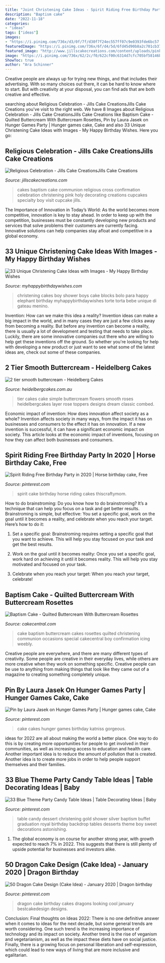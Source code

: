 ```yaml
---
title: "Joint Christening Cake Ideas - Spirit Riding Free Birthday Party In 2020"
description: "Baptism cake"
date: "2022-11-18"
categories:
- "ideas"
tags: ["ideas"]
images:
- "https://i.pinimg.com/736x/d3/0f/7f/d30f7f24ec557ff07c9e0393fde6bc57.jpg"
featuredImage: "https://i.pinimg.com/736x/6f/d4/5d/6fd45d90b8a2c701cb3776223f561f35--gorgeous-cakes-food-cakes.jpg"
featured_image: "http://www.jillscakecreations.com/content/uploads/pinkcross.jpg"
image: "https://i.pinimg.com/736x/62/2c/f0/622cf00c6314d7cfc705bf58146be9fb.jpg"
ShowToc: true
author: "Ara Schinner"
---
```



Creative people are always up for trying new things, and that includes their advertising. With so many choices out there, it can be hard to know where to start. But with creativity at your disposal, you can find ads that are both creative and effective.

	

		
searching about Religious Celebration - Jills Cake CreationsJills Cake Creations you've visit to the right web. We have 8 Images about Religious Celebration - Jills Cake CreationsJills Cake Creations like Baptism Cake - Quilted Buttercream With Buttercream Rosettes, Pin by Laura Jasek on Hunger Games Party | Hunger games cake, Cake and also 33 Unique Christening Cake Ideas with Images - My Happy Birthday Wishes. Here you go:
		
    
## Religious Celebration - Jills Cake CreationsJills Cake Creations

<img loading=lazy src="http://www.jillscakecreations.com/content/uploads/pinkcross.jpg" onerror="this.onerror=null;this.src='https://tse4.mm.bing.net/th?id=OIP.IqsP6S391ZmeeruA5uKKwwHaJ4&amp;pid=15.1';" alt="Religious Celebration - Jills Cake CreationsJills Cake Creations">

_Source: jillscakecreations.com_

>cakes baptism cake communion religious cross confirmation celebration christening pink holy decorating creations cupcakes specialty boy visit cupcake jills. 

	

The Importance of Innovation in Today’s World:
As the world becomes more competitive, innovation is key to stay ahead. In order to keep up with the competition, businesses must be constantly developing new products and services that solve problems their customers are currently facing. Innovative solutions can help companies stay afloat and competitive in a global economy.

    
## 33 Unique Christening Cake Ideas With Images - My Happy Birthday Wishes

<img loading=lazy src="https://www.myhappybirthdaywishes.com/wp-content/uploads/2016/09/letter-blocks-christening-cakes-for-boys.jpg" onerror="this.onerror=null;this.src='https://tse4.mm.bing.net/th?id=OIP.KQ8K7bkD5Qz8w2o5P9v73AHaJ3&amp;pid=15.1';" alt="33 Unique Christening Cake Ideas with Images - My Happy Birthday Wishes">

_Source: myhappybirthdaywishes.com_

>christening cakes boy shower boys cake blocks bolo para happy elephant birthday myhappybirthdaywishes torte torta bebe unique di gateau menino. 

	

Invention: How can we make this idea a reality?
Invention ideas can make a big impact in the world, and in many cases they are just a few clicks away from becoming a reality. 
But before any invention can become a reality, there is usually a lot of development and testing that needs to take place. 
Luckily, there are some innovative companies out there who are willing to help get these inventions off the ground. 
 So whether you're looking for help with developing a new product or just want to see what some of the latest ideas are, check out some of these companies.

    
## 2 Tier Smooth Buttercream - Heidelberg Cakes

<img loading=lazy src="https://www.heidelbergcakes.com.au/wp-content/uploads/2015/07/hcakes_020705-017-34-17.jpg" onerror="this.onerror=null;this.src='https://tse3.mm.bing.net/th?id=OIP.JWXZBZcTuifMamNpf8YhiAAAAA&amp;pid=15.1';" alt="2 tier smooth buttercream - Heidelberg Cakes">

_Source: heidelbergcakes.com.au_

>tier cakes cake simple buttercream flowers smooth roses heidelbergcakes layer rose toppers designs dream classic combed. 

	

Economic impact of invention: How does innovation affect society as a whole?
Invention affects society in many ways, from the impact it has on businesses and consumers to the effect it has on innovation. If a new invention is successful, it can have a significant economic impact on society. This article looks at the economic impact of inventions, focusing on how they can affect both businesses and consumers.

    
## Spirit Riding Free Birthday Party In 2020 | Horse Birthday Cake, Free

<img loading=lazy src="https://i.pinimg.com/736x/4a/31/cf/4a31cf41988675fa9d6e1ae695942729.jpg" onerror="this.onerror=null;this.src='https://tse4.mm.bing.net/th?id=OIP.-TcqFUewexZbSp5U1C1jBQHaLJ&amp;pid=15.1';" alt="Spirit Riding Free Birthday Party in 2020 | Horse birthday cake, Free">

_Source: pinterest.com_

>spirit cake birthday horse riding cakes thiscraftymom. 

	

How to do brainstroming:
Do you know how to do brainstroming? It’s a technique that can help you focus on a task and get better results. Brainstroming is simple, but effective: You set a specific goal, work on the goal until it becomes a reality, and celebrate when you reach your target. Here’s how to do it: 
1. Set a specific goal: Brainstroming requires setting a specific goal that you want to achieve. This will help you stay focused on your task and get the best results. 

2. Work on the goal until it becomes reality: Once you set a specific goal, work hard on achieving it until it becomes reality. This will help you stay motivated and focused on your task. 

3. Celebrate when you reach your target: When you reach your target, celebrate!

    
## Baptism Cake - Quilted Buttercream With Buttercream Rosettes

<img loading=lazy src="https://cdn001.cakecentral.com/gallery/2015/03/900_851827CEYW_baptism-cake-quilted-buttercream-with-buttercream-rosettes.jpg" onerror="this.onerror=null;this.src='https://tse2.mm.bing.net/th?id=OIP.YtA_X_BLnF8yM-YrN0sgtwHaLO&amp;pid=15.1';" alt="Baptism Cake - Quilted Buttercream With Buttercream Rosettes">

_Source: cakecentral.com_

>cake baptism buttercream cakes rosettes quilted christening communion occasions special cakecentral boy confirmation icing weebly. 

	

Creative people are everywhere, and there are many different types of creativity. Some people are creative in their everyday lives, while others are more creative when they work on something specific. Creative people can be use to anything from making things that look like they came out of a magazine to creating something completely unique.

    
## Pin By Laura Jasek On Hunger Games Party | Hunger Games Cake, Cake

<img loading=lazy src="https://i.pinimg.com/736x/6f/d4/5d/6fd45d90b8a2c701cb3776223f561f35--gorgeous-cakes-food-cakes.jpg" onerror="this.onerror=null;this.src='https://tse2.mm.bing.net/th?id=OIP.5DGwxn-tw84fsNFdq-3K7AHaJ3&amp;pid=15.1';" alt="Pin by Laura Jasek on Hunger Games Party | Hunger games cake, Cake">

_Source: pinterest.com_

>cake cakes hunger games birthday katniss gorgeous. 

	

ideas for 2022 are all about making the world a better place. One way to do this is by creating more opportunities for people to get involved in their communities, as well as increasing access to education and health care. Another important idea is to reduce the amount of pollution that is created. Another idea is to create more jobs in order to help people support themselves and their families.

    
## 33 Blue Theme Party Candy Table Ideas | Table Decorating Ideas | Baby

<img loading=lazy src="https://i.pinimg.com/736x/62/2c/f0/622cf00c6314d7cfc705bf58146be9fb.jpg" onerror="this.onerror=null;this.src='https://tse1.mm.bing.net/th?id=OIP.KAGf2xrigvbvx5M6VUg-0gHaFD&amp;pid=15.1';" alt="33 Blue Theme Party Candy Table Ideas | Table Decorating Ideas | Baby">

_Source: pinterest.com_

>table candy dessert christening gold shower silver baptism buffet graduation royal birthday backdrop tables desserts theme boy sweet decorations astonishing. 

	

1. The global economy is on course for another strong year, with growth expected to reach 7% in 2022. This suggests that there is still plenty of upside potential for businesses and investors alike.

    
## 50 Dragon Cake Design (Cake Idea) - January 2020 | Dragon Birthday

<img loading=lazy src="https://i.pinimg.com/736x/d3/0f/7f/d30f7f24ec557ff07c9e0393fde6bc57.jpg" onerror="this.onerror=null;this.src='https://tse3.mm.bing.net/th?id=OIP.KcmOHCnf_t8w5yBLKcy7cgHaJQ&amp;pid=15.1';" alt="50 Dragon Cake Design (Cake Idea) - January 2020 | Dragon birthday">

_Source: pinterest.com_

>dragon cake birthday cakes dragons looking cool january bestcakedesign designs. 

	

Conclusion:
Final thoughts on Ideas 2022:
There is no one definitive answer when it comes to ideas for the next decade, but some general trends are worth considering. One such trend is the increasing importance of technology and its impact on society. Another trend is the rise of veganism and vegetarianism, as well as the impact these diets have on social justice. Finally, there is a growing focus on personal liberation and self-expression, which could lead to new ways of living that are more inclusive and egalitarian.

